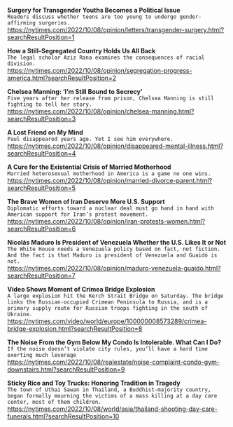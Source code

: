 **Surgery for Transgender Youths Becomes a Political Issue**\
`Readers discuss whether teens are too young to undergo gender-affirming surgeries.`\
https://nytimes.com/2022/10/08/opinion/letters/transgender-surgery.html?searchResultPosition=1

**How a Still-Segregated Country Holds Us All Back**\
`The legal scholar Aziz Rana examines the consequences of racial division.`\
https://nytimes.com/2022/10/08/opinion/segregation-progress-america.html?searchResultPosition=2

**Chelsea Manning: ‘I’m Still Bound to Secrecy’**\
`Five years after her release from prison, Chelsea Manning is still fighting to tell her story.`\
https://nytimes.com/2022/10/08/opinion/chelsea-manning.html?searchResultPosition=3

**A Lost Friend on My Mind**\
`Paul disappeared years ago. Yet I see him everywhere.`\
https://nytimes.com/2022/10/08/opinion/disappeared-mental-illness.html?searchResultPosition=4

**A Cure for the Existential Crisis of Married Motherhood**\
`Married heterosexual motherhood in America is a game no one wins.`\
https://nytimes.com/2022/10/08/opinion/married-divorce-parent.html?searchResultPosition=5

**The Brave Women of Iran Deserve More U.S. Support**\
`Diplomatic efforts toward a nuclear deal must go hand in hand with American support for Iran’s protest movement.`\
https://nytimes.com/2022/10/08/opinion/iran-protests-women.html?searchResultPosition=6

**Nicolás Maduro Is President of Venezuela Whether the U.S. Likes It or Not**\
`The White House needs a Venezuela policy based on fact, not fiction. And the fact is that Maduro is president of Venezuela and Guaidó is not.`\
https://nytimes.com/2022/10/08/opinion/maduro-venezuela-guaido.html?searchResultPosition=7

**Video Shows Moment of Crimea Bridge Explosion**\
`A large explosion hit the Kerch Strait Bridge on Saturday. The bridge links the Russian-occupied Crimean Peninsula to Russia, and is a primary supply route for Russian troops fighting in the south of Ukraine.`\
https://nytimes.com/video/world/europe/100000008573289/crimea-bridge-explosion.html?searchResultPosition=8

**The Noise From the Gym Below My Condo Is Intolerable. What Can I Do?**\
`If the noise doesn’t violate city rules, you’ll have a hard time exerting much leverage`\
https://nytimes.com/2022/10/08/realestate/noise-complaint-condo-gym-downstairs.html?searchResultPosition=9

**Sticky Rice and Toy Trucks: Honoring Tradition in Tragedy**\
`The town of Uthai Sawan in Thailand, a Buddhist-majority country, began formally mourning the victims of a mass killing at a day care center, most of them children.`\
https://nytimes.com/2022/10/08/world/asia/thailand-shooting-day-care-funerals.html?searchResultPosition=10

